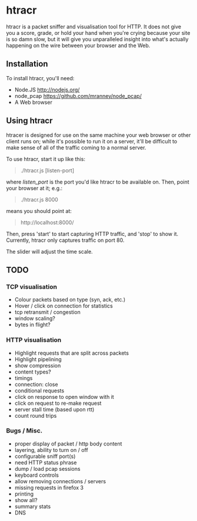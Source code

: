 
# htracr

htracr is a packet sniffer and visualisation tool for HTTP. It does not give
you a score, grade, or hold your hand when you're crying because your site
is so damn slow, but it will give you unparalleled insight into what's 
actually happening on the wire between your browser and the Web.

## Installation

To install htracr, you'll need:

- Node.JS <http://nodejs.org/>
- node_pcap <https://github.com/mranney/node_pcap/>
- A Web browser


## Using htracr

htracer is designed for use on the same machine your web browser or other 
client runs on; while it's possible to run it on a server, it'll be difficult
to make sense of all of the traffic coming to a normal server.

To use htracr, start it up like this:

  > ./htracr.js [listen-port]

where _listen_port_ is the port you'd like htracr to be available on. Then,
point your browser at it; e.g.:

  > ./htracr.js 8000

means you should point at:

  > http://localhost:8000/

Then, press 'start' to start capturing HTTP traffic, and 'stop' to show it.
Currently, htracr only captures traffic on port 80.

The slider will adjust the time scale.

## TODO

### TCP visualisation

- Colour packets based on type (syn, ack, etc.)
- Hover / click on connection for statistics
- tcp retransmit / congestion
- window scaling?
- bytes in flight?

### HTTP visualisation

- Highlight requests that are split across packets
- Highlight pipelining
- show compression
- content types?
- timings
- connection: close
- conditional requests
- click on response to open window with it
- click on request to re-make request
- server stall time (based upon rtt)
- count round trips

### Bugs / Misc.

- proper display of packet / http body content
- layering, ability to turn on / off
- configurable sniff port(s)
- need HTTP status phrase
- dump / load pcap sessions
- keyboard controls
- allow removing connections / servers
- missing requests in firefox 3
- printing
- show all?
- summary stats
- DNS